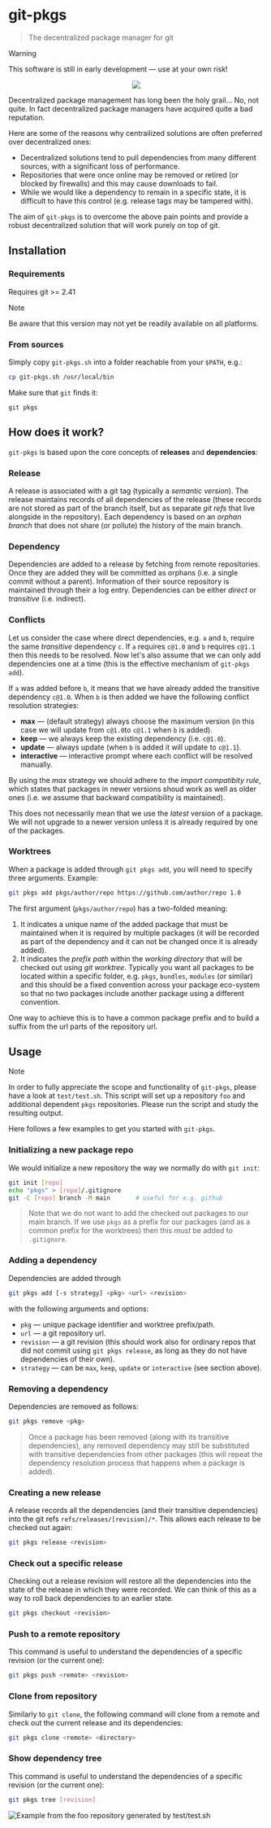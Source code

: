 # git-pkgs

> The decentralized package manager for git

> [!WARNING]
> This software is still in early development &mdash; use at your own risk!

<p align="center">
  <img src="docs/img/git-pkgs.svg" />
</p>

Decentralized package management has long been the holy grail... No, not quite. In fact decentralized package managers have acquired quite a bad reputation.

Here are some of the reasons why centrailized solutions are often preferred over decentralized ones:
- Decentralized solutions tend to pull dependencies from many different sources, with a significant loss of performance.
- Repositories that were once online may be removed or retired (or blocked by firewalls) and this may cause downloads to fail.
- While we would like a dependency to remain in a specific state, it is difficult to have this control (e.g. release tags may be tampered with).

The aim of `git-pkgs` is to overcome the above pain points and provide a robust decentralized solution that will work purely on top of git.

## Installation

### Requirements
Requires git >= 2.41
> [!NOTE]
> Be aware that this version may not yet be readily available on all platforms.

### From sources

Simply copy `git-pkgs.sh` into a folder reachable from your `$PATH`, e.g.:
```bash
cp git-pkgs.sh /usr/local/bin
```

Make sure that `git` finds it:
```
git pkgs
```

## How does it work?

`git-pkgs` is based upon the core concepts of **releases** and **dependencies**:

### Release
A release is associated with a git tag (typically a *semantic version*). The release maintains records of all dependencies of the release (these records are not stored as part of the branch itself, but as separate *git refs* that live alongside in the repository). Each dependency is based on an *orphan branch* that does not share (or pollute) the history of the main branch.

### Dependency
Dependencies are added to a release by fetching from remote repositories. Once they are added they will be committed as orphans (i.e. a single commit without a parent). Information of their source repository is maintained through their a log entry. Dependencies can be either *direct* or *transitive* (i.e. indirect).

### Conflicts
Let us consider the case where direct dependencies, e.g. `a` and `b`, require the same *transitive* dependency `c`. If `a` requires `c@1.0` and `b` requires `c@1.1` then this needs to be resolved.  Now let's also assume that we can only add dependencies one at a time (this is the effective mechanism of `git-pkgs add`).

If `a` was added before `b`, it means that we have already added the transitive dependency `c@1.0`.
When `b` is then added we have the following conflict resolution strategies:
- **max** &mdash;  (default strategy) always choose the maximum version (in this case we will update from `c@1.0`to `c@1.1` when `b` is added).
- **keep** &mdash; we always keep the existing dependency (i.e. `c@1.0`).
- **update** &mdash; always update (when `b` is added it will update to `c@1.1`).
- **interactive** &mdash; interactive prompt where each conflict will be resolved manually.

By using the *max* strategy we should adhere to the *import compatibity rule*, which states that packages in newer versions shoud work as well as older ones (i.e. we assume that backward compatibility is maintained).

This does not necessarily mean that we use the *latest* version of a package. We will not upgrade to a newer version unless it is already required by one of the packages.

### Worktrees
When a package is added through `git pkgs add`, you will need to specify three arguments. Example:
```bash
git pkgs add pkgs/author/repo https://github.com/author/repo 1.0
```
The first argument (`pkgs/author/repo`) has a two-folded meaning:
1. It indicates a unique name of the added package that must be maintained when it is required by multiple packages (it will be recorded as part of the dependency and it can not be changed once it is already added).
2. It indicates the *prefix path* within the *working directory* that will be checked out using *git worktree*. Typically you want all packages to be located within a specific folder, e.g. `pkgs`, `bundles`, `modules` (or similar) and this should be a fixed convention across your package eco-system so that no two packages include another package using a different convention.

One way to achieve this is to have a common package prefix and to build a suffix from the url parts of the repository url.

## Usage

> [!NOTE]
> In order to fully appreciate the scope and functionality of `git-pkgs`, please have a look at `test/test.sh`. This script will set up a repository `foo` and additional dependent `pkgs` repositories. Please run the script and study the resulting output.

Here follows a few examples to get you started with `git-pkgs`.

### Initializing a new package repo
We would initialize a new repository the way we normally do with `git init`:
```bash
git init [repo]
echo "pkgs" > [repo]/.gitignore
git -C [repo] branch -M main       # useful for e.g. github
```
> Note that we do not want to add the checked out packages to our main branch. If we use `pkgs` as a prefix for our packages (and as a common prefix for the worktrees) then this *must* be added to `.gitignore`.

### Adding a dependency
Dependencies are added through
```bash
git pkgs add [-s strategy] <pkg> <url> <revision>
```
with the following arguments and options:
* `pkg` &mdash; unique package identifier and worktree prefix/path.
* `url` &mdash; a git repository url.
* `revision` &mdash; a git revision (this should work also for ordinary repos that did not commit using `git pkgs release`, as long as they do not have dependencies of their own).
* `strategy` &mdash; can be `max`, `keep`, `update` or `interactive` (see section above).

### Removing a dependency
Dependencies are removed as follows:
```bash
git pkgs remove <pkg>
```
> Once a package has been removed (along with its transitive dependencies), any removed dependency may still be substituted with transitive dependencies from other packages (this will repeat the dependency resolution process that happens when a package is added).

### Creating a new release
A release records all the dependencies (and their transitive dependencies) into the git refs `refs/releases/[revision]/*`. This allows each release to be checked out again:
```bash
git pkgs release <revision>
```

### Check out a specific release
Checking out a release revision will restore all the dependencies into the state of the release in which they were recorded. We can think of this as a way to roll back dependencies to an earlier state.
```bash
git pkgs checkout <revision>
```

### Push to a remote repository
This command is useful to understand the dependencies of a specific revision (or the current one):
```bash
git pkgs push <remote> <revision>
```

### Clone from repository
Similarly to `git clone`, the following command will clone from a remote and check out the current release and its dependencies:
```bash
git pkgs clone <remote> <directory>
```

### Show dependency tree
This command is useful to understand the dependencies of a specific revision (or the current one):
```bash
git pkgs tree [revision]
```
![Example from the `foo` repository generated by `test/test.sh`](docs/img/pkgs-tree.png)
